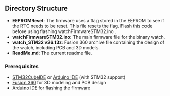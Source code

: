 ## Directory Structure

- **EEPROMReset**: The firmware uses a flag stored in the EEPROM to see if the RTC needs to be reset. This file resets the flag. Flash this code before using flashing watchFirmwareSTM32.ino .
- **watchFirmwareSTM32.ino**: The main firmware file for the binary watch.
- **watch_STM32 v26.f3z**: Fusion 360 archive file containing the design of the watch, including PCB and 3D models.
- **ReadMe.md**: The current readme file.

### Prerequisites

- [STM32CubeIDE](https://www.st.com/en/development-tools/stm32cubeide.html) or [Arduino IDE](https://www.arduino.cc/en/software) (with STM32 support)
- [Fusion 360](https://www.autodesk.com/products/fusion-360/overview) for 3D modeling and PCB design
- [Arduino IDE](https://www.arduino.cc/en/software) for flashing the firmware
